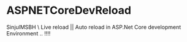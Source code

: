 ﻿# ASPNETCoreDevReload
SinjulMSBH \ Live reload || Auto reload  in ASP.Net Core development Environment .. !!!!
